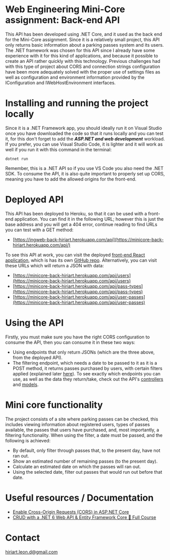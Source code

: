 # Web Engineering Mini-Core assignment: Back-end API
This API has been developed using .NET Core, and it used as the back end for the Mini-Core assignment. Since it is a relatively small project, this API only returns basic information about a parking passes system and its users. The .NET framework was chosen for this API since I already have some experience with it for this kind of applications, and because it possible to create an API rather quickly with this technology. Previous challenges had with this type of project about CORS and connection strings configuration have been more adequately solved with the proper use of settings files as well as configuration and environment information provided by the IConfiguration and IWebHostEnvironment interfaces.

# Installing and running the project locally
Since it is a .NET Framework app, you should ideally run it on Visual Studio once you have downloaded the code so that it runs locally and you can test it, for this don't forget to add the ***ASP.NET and web development*** workload. If you prefer, you can use Visual Studio Code, it is lighter and it will work as well if you run it with this command in the terminal: 
```
dotnet run
```
Remember, this is a .NET API so if you use VS Code you also need the .NET SDK. To consume the API, it is also quite important to properly set up CORS, meaning you have to add the allowed origins for the front-end.

# Deployed API
This API has been deployed to Heroku, so that it can be used with a front-end application. You can find it in the following URL; however this is just the base address and you will get a 404 error, continue reading to find URLs you can test with a GET method:
  -  [https://ingweb-back-hiriart.herokuapp.com/api](https://minicore-back-hiriart.herokuapp.com/api/)

To see this API at work, you can visit the deployed [front-end React application](https://minicore-front-hiriart.herokuapp.com/), which is has its own [GitHub repo](https://github.com/Diego-Hiriart/Minicore-Frontend). Alternatively, you can visit these URLs which will return a JSON with data:
  - [https://minicore-back-hiriart.herokuapp.com/api/users](https://minicore-back-hiriart.herokuapp.com/api/users)
  - [https://minicore-back-hiriart.herokuapp.com/api/pass-types](https://minicore-back-hiriart.herokuapp.com/api/pass-types)
  - [https://minicore-back-hiriart.herokuapp.com/api/user-passes](https://minicore-back-hiriart.herokuapp.com/api/user-passes)

# Using the API
Firstly, you must make sure you have the right CORS configuration to consume the API, then you can consume it in these two ways:
  - Using endpoints that only return JSONs (which are the three above, from the deployed API).
  - The filtering endpoint, which needs a date to be passed to it as it is a POST method, it returns passes purchased by users, with certain filters applied (explained later [here](#mini-core-functionality)).
To see exactly which endpoints you can use, as well as the data they return/take, check out the API's [controllers](https://github.com/Diego-Hiriart/Minicore-Backend/tree/main/Controllers) and [models](https://github.com/Diego-Hiriart/Minicore-Backend/tree/main/Models).

# Mini core functionality
The project consists of a site where parking passes can be checked, this includes viewing information about registered users, types of passes available, the passes that users have purchased, and, most importantly, a filtering functionality. When using the filter, a date must be passed, and the following is achieved:
  - By default, only filter through passes that, to the present day, have not ran out.
  - Show an estimated number of remaining passes (to the present day).
  - Calculate an estimated date on which the passes will ran out.
  - Using the selected date, filter out passes that would run out before that date.

# Useful resources / Documentation
  - [Enable Cross-Origin Requests (CORS) in ASP.NET Core](https://docs.microsoft.com/en-us/aspnet/core/security/cors?view=aspnetcore-6.0)
  - [CRUD with a .NET 6 Web API & Entity Framework Core 🚀 Full Course](https://youtu.be/Fbf_ua2t6v4)

# Contact
[hiriart.leon.d@gmail.com](mailto:hiriart.leon.d@gmail.com)
